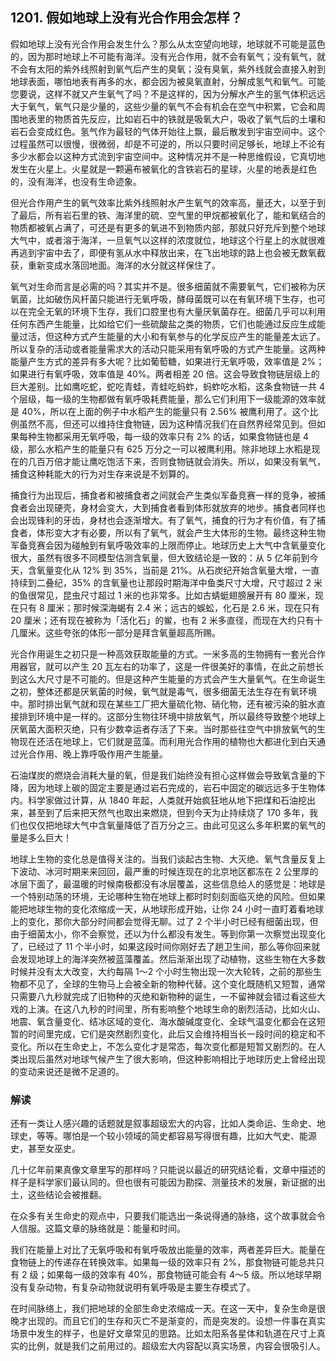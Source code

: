 ## 1201. 假如地球上没有光合作用会怎样？

假如地球上没有光合作用会发生什么？那么从太空望向地球，地球就不可能是蓝色的，因为那时地球上不可能有海洋。没有光合作用，就不会有氧气；没有氧气，就不会有太阳的紫外线照射到氧气后产生的臭氧；没有臭氧，紫外线就会直接入射到地球表面，哪怕地表有再多的水，都会因为被臭氧直射，分解成氢气和氧气。可能您要说，这样不就又产生氧气了吗？不是这样的，因为分解水产生的氢气体积远远大于氧气，氧气只是少量的，这些少量的氧气不会有机会在空气中积累，它会和周围地表里的物质首先反应，比如岩石中的铁就是吸氧大户，吸收了氧气后的土壤和岩石会变成红色。氢气作为最轻的气体开始往上飘，最后散发到宇宙空间中。这个过程虽然可以很慢，很微弱，却是不可逆的，所以只要时间足够长，地球上不论有多少水都会以这种方式流到宇宙空间中。这种情况并不是一种思维假设，它真切地发生在火星上。火星就是一颗遍布被氧化的含铁岩石的星球，火星的地表是红色的，没有海洋，也没有生命迹象。

但光合作用产生的氧气效率比紫外线照射水产生氧气的效率高，量还大，以至于到了最后，所有岩石里的铁、海洋里的硫、空气里的甲烷都被氧化了，能和氧结合的物质都被氧占满了，可还是有更多的氧进不到物质内部，那就只好充斥到整个地球大气中，或者溶于海洋，一旦氧气以这样的浓度就位，地球这个行星上的水就很难再逃到宇宙中去了，即便有氢从水中释放出来，在飞出地球的路上也会被无数氧截获，重新变成水落回地面。海洋的水分就这样保住了。

氧气对生命而言是必需的吗？其实并不是。很多细菌就不需要氧气，它们被称为厌氧菌，比如破伤风杆菌只能进行无氧呼吸，酵母菌既可以在有氧环境下生存，也可以在完全无氧的环境下生存，我们口腔里也有大量厌氧菌存在。细菌几乎可以利用任何东西产生能量，比如给它们一些硫酸盐之类的物质，它们也能通过反应生成能量过活，但这种方式产生能量的大小和有氧参与的化学反应产生的能量差太远了。所以复杂的活动或者能量需求大的活动只能采用有氧呼吸的方式产生能量。这两种能量产生方式的差异有多大呢？比如葡萄糖，如果进行无氧呼吸，效率值是 2%；如果进行有氧呼吸，效率值是 40%。两者相差 20 倍。这会导致食物链层级上的巨大差别。比如鹰吃蛇，蛇吃青蛙，青蛙吃蚂蚱，蚂蚱吃水稻，这条食物链一共 4 个层级，每一级的生物都做有氧呼吸耗费能量，那么它们利用下一级能源的效率就是 40%，所以在上面的例子中水稻产生的能量只有 2.56% 被鹰利用了。这个比例虽然不高，但还可以维持住食物链，因为这种情况我们在自然界经常见到。但如果每种生物都采用无氧呼吸，每一级的效率只有 2% 的话，如果食物链也是 4 级，那么水稻产生的能量只有 625 万分之一可以被鹰利用。除非地球上水稻是现在的几百万倍才能让鹰吃饱活下来，否则食物链就会消失。所以，如果没有氧气，捕食这种耗能大的行为对生存来说是不划算的。

捕食行为出现后，捕食者和被捕食者之间就会产生类似军备竞赛一样的竞争，被捕食者会出现硬壳，身材会变大，大到捕食者看到体形就放弃的地步。捕食者同样也会出现锋利的牙齿，身材也会逐渐增大。有了氧气，捕食的行为才有价值，有了捕食者，体形变大才有必要，所以有了氧气，就会产生大体形的生物。最终这种生物军备竞赛会因为碰触到有氧呼吸效率的上限而停止。地球历史上大气中含氧量变化很大，虽然有很多不同模型估测含氧量，但大致结论是一致的：从 5 亿年前到今天，含氧量变化从 12% 到 35%，当前是 21%。从石炭纪开始含氧量大增，一直持续到二叠纪，35% 的含氧量也让那段时期海洋中鱼类尺寸大增，尺寸超过 2 米的鱼很常见，昆虫尺寸超过 1 米的也非常多。比如古蜻蜓翅膀展开有 80 厘米，现在只有 8 厘米；那时候深海蝎有 2.4 米；远古的蜈蚣，化石是 2.6 米，现在只有 20 厘米；还有现在被称为「活化石」的鲎，也有 2 米多直径，而现在大约只有十几厘米。这些夸张的体形一部分是拜含氧量超高所赐。

光合作用诞生之初只是一种高效获取能量的方式。一米多高的生物拥有一套光合作用器官，就可以产生 20 瓦左右的功率了，这是一件很美好的事情，在此之前想长到这么大尺寸是不可能的。但是这种产生能量的方式会产生大量氧气。在生命诞生之初，整体还都是厌氧菌的时候，氧气就是毒气，很多细菌无法生存在有氧环境中。那时排出氧气就和现在某些工厂把大量硫化物、硝化物，还有被污染的脏水直接排到环境中是一样的。这部分生物往环境中排放氧气，所以最终导致整个地球上厌氧菌大面积灭绝，只有少数幸运者存活了下来。当时那些往空气中排放氧气的生物现在还活在地球上，它们就是蓝藻。而利用光合作用的植物也大都进化到白天通过光合作用、晚上靠呼吸作用产生能量。

石油煤炭的燃烧会消耗大量的氧，但是我们始终没有担心这样做会导致氧含量的下降，因为地球上碳的固定主要是通过岩石完成的，岩石中固定的碳远远多于生物体内。科学家做过计算，从 1840 年起，人类就开始疯狂地从地下把煤和石油挖出来，甚至到了后来把天然气也取出来燃烧，但到今天为止持续烧了 170 多年，我们也仅仅把地球大气中含氧量降低了百万分之三。由此可见这么多年积累的氧气的量是多么巨大！

地球上生物的变化总是值得关注的。当我们谈起古生物、大灭绝、氧气含量反复上下波动、冰河时期来来回回，最严重的时候连现在的北京地区都冻在 2 公里厚的冰层下面了，最温暖的时候南极都没有冰层覆盖，这些信息给人的感觉是：地球是一个特别动荡的环境，无论哪种生物在地球上都时时刻刻面临灭绝的风险。但如果能把地球生物的变化浓缩成一天，从地球形成开始，让你 24 小时一直盯着看地球上的变化，那你大部分时间都会觉得无聊。过了 2 个半小时已经有细菌出现，但由于细菌太小，你不会察觉，还以为什么都没有发生。等到你第一次察觉出现变化了，已经过了 11 个半小时，如果这段时间你刚好去了趟卫生间，那么等你回来就会发现地球上的海洋突然被蓝藻覆盖。然后渐渐出现了动植物，这些生物在大多数时候并没有太大改变，大约每隔 1～2 个小时生物出现一次大轮转，之前的那些生物都不见了，全球的生物马上会被全新的物种代替。这个变化既随机又短暂，通常只需要八九秒就完成了旧物种的灭绝和新物种的诞生，一不留神就会错过看这些大戏的上演。在这八九秒的时间里，所有影响整个地球生命的剧烈活动，比如火山、地震、氧含量变化、结冰区域的变化、海水酸碱度变化、全球气温变化都会在这短暂的时间里完成，它们是突然剧烈变化，此后又会维持相当长一段时间的稳定和不变化。所以在生命史上，不怎么变化才是常态，每次变化都是短暂又剧烈的。在人类出现后虽然对地球气候产生了很大影响，但这种影响相比于地球历史上曾经出现的变动来说还是微不足道的。

### 解读

还有一类让人感兴趣的话题就是叙事超级宏大的内容，比如人类命运、生命史、地球史，等等。哪怕是一个较小领域的简史都容易写得很有趣，比如大气史、能源史，甚至女巫史。

几十亿年前果真像文章里写的那样吗？只能说以最近的研究结论看，文章中描述的样子是科学家们最认同的。但也很有可能因为勘探、测量技术的发展，新证据的出土，这些结论会被推翻。

在众多有关生命史的观点中，只要我们能选出一条说得通的脉络，这个故事就会令人信服。这篇文章的脉络就是：能量和时间。

我们在能量上对比了无氧呼吸和有氧呼吸放出能量的效率，两者差异巨大。能量在食物链上的传递存在转换效率。如果每一级的效率只有 2%，那食物链可能总共只有 2 级；如果每一级的效率有 40%，那食物链可能会有 4～5 级。所以地球早期没有复杂动物，有复杂动物就说明有氧呼吸是主要生存模式了。

在时间脉络上，我们把地球的全部生命史浓缩成一天。在这一天中，复杂生命是很晚才出现的。而且它们的生存和灭亡不是渐变的，而是突发的。设想一件事在真实场景中发生的样子，也是好文章常见的思路。比如太阳系各星体和轨道在尺寸上真实的比例，就是我们之前用过的。超级宏大内容配以真实场景，内容会很吸引人。